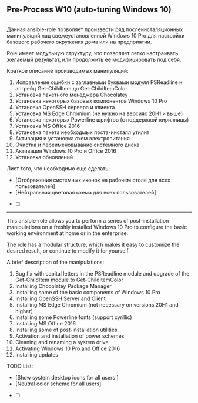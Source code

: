 ## Pre-Process W10 (auto-tuning Windows 10)
---
Данная ansible-role позволяет произвести ряд послеинсталяционных манипуляций над свежеустановленной Windows 10 Pro для настройки базового рабочего окружения дома или на предприятии.

Role имеет модульную структуру, что позволяет легко настраивать желаемый результат, или продолжить ее модифицировать под себя.

Краткое описание производимых манипуляций:
 1.  Исправление ошибки с заглавными буквами модуля PSReadline и апгрейд Get-ChildItem до Get-ChildItemColor 
 2.  Установка пакетного менеджера Chocolatey
 3.  Установка некоторых базовых компонентов Windows 10 Pro
 4.  Установка OpenSSH сервера и клиента
 5.  Установка MS Edge Chromium (не нужно на версиях 20H1 и выше)
 6.  Установка некоторых Powerline шрифтов (c поддержкой кириллицы)
 7.  Установка MS Office 2016
 8.  Установка пакета необходмых поста-инсталл утилит
 9.  Активация и установка схем электропитания
 10. Очистка и переименовывание системного диска
 11. Активация Windows 10 Pro и Office 2016
 12. Установка обновлений

Лист того, что необходимо еще сделать:
- [Отображения системных иконок на рабочем столе для всех пользователей]
- [Нейтральная цветовая схема для всех пользователей] 
- [ ] 

---

This ansible-role allows you to perform a series of post-installation manipulations on a freshly installed Windows 10 Pro to configure the basic working environment at home or in the enterprise.

The role has a modular structure, which makes it easy to customize the desired result, or continue to modify it for yourself.

A brief description of the manipulations:
 1.  Bug fix with capital letters in the PSReadline module and upgrade of the Get-ChildItem module to Get-ChildItemColor
 2.  Installing Chocolatey Package Manager
 3.  Installing some of the basic components of Windows 10 Pro
 4.  Installing OpenSSH Server and Client
 5.  Installing MS Edge Chromium (not necessary on versions 20H1 and higher)
 6.  Installing some Powerline fonts (support cyrillic)
 7.  Installing MS Office 2016
 8.  Installing some of post-installation utilities
 9.  Activation and installation of power schemes
 10. Cleaning and renaming a system drive 
 11. Activating Windows 10 Pro and Office 2016
 12. Installing updates 

TODO List:
- [Show system desktop icons for all users ]
- [Neutral color scheme for all users] 
- [ ] 
